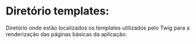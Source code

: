 Diretório templates:
====================

Diretório onde estão localizados os templates utilizados pelo Twig para a renderização das páginas básicas da aplicação.